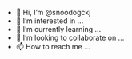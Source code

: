 - 👋 Hi, I’m @snoodogckj
- 👀 I’m interested in ...
- 🌱 I’m currently learning ...
- 💞️ I’m looking to collaborate on ...
- 📫 How to reach me ...

<!---
snoodogckj/snoodogckj is a ✨ special ✨ repository because its `README.md` (this file) appears on your GitHub profile.
You can click the Preview link to take a look at your changes.
--->

